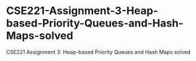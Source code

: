 # CSE221-Assignment-3-Heap-based-Priority-Queues-and-Hash-Maps-solved
CSE221 Assignment 3: Heap-based Priority Queues and Hash Maps solved
